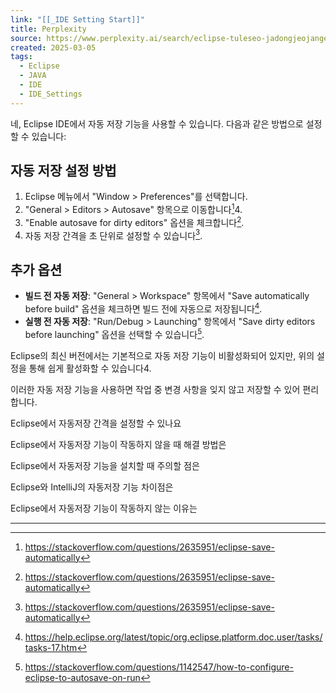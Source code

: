 ```yaml
---
link: "[[_IDE Setting Start]]"
title: Perplexity
source: https://www.perplexity.ai/search/eclipse-tuleseo-jadongjeojange-CurNh2_bShSfbsNTec7T9Q
created: 2025-03-05
tags:
  - Eclipse
  - JAVA
  - IDE
  - IDE_Settings
---
```

네, Eclipse IDE에서 자동 저장 기능을 사용할 수 있습니다. 다음과 같은 방법으로 설정할 수 있습니다:

## 자동 저장 설정 방법

1. Eclipse 메뉴에서 "Window > Preferences"를 선택합니다.
2. "General > Editors > Autosave" 항목으로 이동합니다[^1]4.
3. "Enable autosave for dirty editors" 옵션을 체크합니다[^1].
4. 자동 저장 간격을 초 단위로 설정할 수 있습니다[^1].

## 추가 옵션

- **빌드 전 자동 저장**: "General > Workspace" 항목에서 "Save automatically before build" 옵션을 체크하면 빌드 전에 자동으로 저장됩니다[^5].
- **실행 전 자동 저장**: "Run/Debug > Launching" 항목에서 "Save dirty editors before launching" 옵션을 선택할 수 있습니다[^3].

Eclipse의 최신 버전에서는 기본적으로 자동 저장 기능이 비활성화되어 있지만, 위의 설정을 통해 쉽게 활성화할 수 있습니다4.

이러한 자동 저장 기능을 사용하면 작업 중 변경 사항을 잊지 않고 저장할 수 있어 편리합니다.

Eclipse에서 자동저장 간격을 설정할 수 있나요

Eclipse에서 자동저장 기능이 작동하지 않을 때 해결 방법은

Eclipse에서 자동저장 기능을 설치할 때 주의할 점은

Eclipse와 IntelliJ의 자동저장 기능 차이점은

Eclipse에서 자동저장 기능이 작동하지 않는 이유는

---

[^1]: https://stackoverflow.com/questions/2635951/eclipse-save-automatically

[^3]: https://stackoverflow.com/questions/1142547/how-to-configure-eclipse-to-autosave-on-run

[^5]: https://help.eclipse.org/latest/topic/org.eclipse.platform.doc.user/tasks/tasks-17.htm